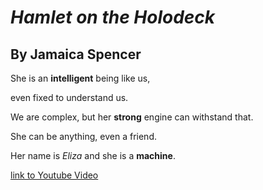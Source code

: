 # *Hamlet on the Holodeck*

## By Jamaica Spencer

She is an **intelligent** being like us,

even fixed to understand us.

We are complex, but her **strong** engine can withstand that.

She can be anything, even a friend.

Her name is *Eliza* and she is a **machine**.

[link to Youtube Video](https://www.youtube.com/watch?v=RMK9AphfLco&t=5s)
